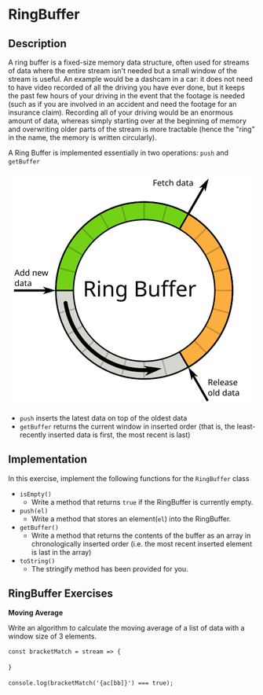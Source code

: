 # RingBuffer

## Description

A ring buffer is a fixed-size memory data structure, often used for streams of data where the entire stream isn't needed but a small window of the stream is useful. An example would be a dashcam in a car: it does not need to have video recorded of all the driving you have ever done, but it keeps the past few hours of your driving in the event that the footage is needed (such as if you are involved in an accident and need the footage for an insurance claim). Recording all of your driving would be an enormous amount of data, whereas simply starting over at the beginning of memory and overwriting older parts of the stream is more tractable (hence the "ring" in the name, the memory is written circularly). 

A Ring Buffer is implemented essentially in two operations: `push` and `getBuffer`

![Ring buffer operations](../../../assets/ring-buffer.svg)

- `push` inserts the latest data on top of the oldest data
- `getBuffer` returns the current window in inserted order (that is, the least-recently inserted data is first, the most recent is last)

## Implementation

In this exercise, implement the following functions for the `RingBuffer` class

- `isEmpty()`
  - Write a method that returns `true` if the RingBuffer is currently empty.
- `push(el)`
  - Write a method that stores an element(`el`) into the RingBuffer.
- `getBuffer()`
  - Write a method that returns the contents of the buffer as an array in chronologically inserted order (i.e. the most recent inserted element is last in the array)
- `toString()`
  - The stringify method has been provided for you.

## RingBuffer Exercises

**Moving Average**

Write an algorithm to calculate the moving average of a list of data with a window size of 3 elements.

```
const bracketMatch = stream => {

}

console.log(bracketMatch('{ac[bb]}') === true);
```

